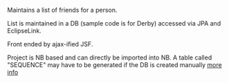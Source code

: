 Maintains a list of friends for a person.

List is maintained in a DB (sample code is for Derby) accessed via JPA and EclipseLink.

Front ended by ajax-ified JSF.

Project is NB based and can directly be imported into NB. A table called "SEQUENCE" may have to be generated if the DB is created manually [more info](http://www.psuedoguru.com/roller/page/psuedoblog?entry=table_view_sequence_does_not)

